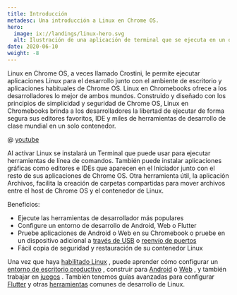 ```yaml
---
title: Introducción
metadesc: Una introducción a Linux en Chrome OS.
hero:
  image: ix://landings/linux-hero.svg
  alt: Ilustración de una aplicación de terminal que se ejecuta en un dispositivo Chrome OS.
date: 2020-06-10
weight: -8
---
```


Linux en Chrome OS, a veces llamado Crostini, le permite ejecutar aplicaciones Linux para el desarrollo junto con el ambiente de escritorio y aplicaciones habituales de Chrome OS. Linux en Chromebooks ofrece a los desarrolladores lo mejor de ambos mundos. Construido y diseñado con los principios de simplicidad y seguridad de Chrome OS, Linux en Chromebooks brinda a los desarrolladores la libertad de ejecutar de forma segura sus editores favoritos, IDE y miles de herramientas de desarrollo de clase mundial en un solo contenedor.

@ [youtube](https://www.youtube.com/watch?v=pRlh8LX4kQI)

Al activar Linux se instalará un Terminal que puede usar para ejecutar herramientas de línea de comandos. También puede instalar aplicaciones gráficas como editores e IDEs que aparecen en el Iniciador junto con el resto de sus aplicaciones de Chrome OS. Otra herramienta útil, la aplicación Archivos, facilita la creación de carpetas compartidas para mover archivos entre el host de Chrome OS y el contenedor de Linux.

Beneficios:

- Ejecute las herramientas de desarrollador más populares
- Configure un entorno de desarrollo de Android, Web o Flutter
- Pruebe aplicaciones de Android o Web en su Chromebook o pruebe en un dispositivo adicional a [través de USB](/{{locale.code}}/android-environment/deploying-apps#adb-usb) o [reenvío de puertos](/{{locale.code}}/web-environment/port-forwarding)
- Fácil copia de seguridad y restauración de su contenedor Linux

Una vez que haya [habilitado Linux](/{{locale.code}}/linux/setup) , puede aprender cómo configurar un [entorno de escritorio productivo](/{{locale.code}}/productivity) , construir para [Android](/{{locale.code}}/android-environment) o [Web](/{{locale.code}}/web-environment) , y también trabajar en [juegos](/{{locale.code}}/games) . También tenemos guías avanzadas para configurar [Flutter](/{{locale.code}}/android-environment#instalar-flutter-en-chrome-os) y otras [herramientas](/{{locale.code}}/linux/setup#instalar-aplicaciones-y-paquetes-de-linux) comunes de desarrollo de Linux.
